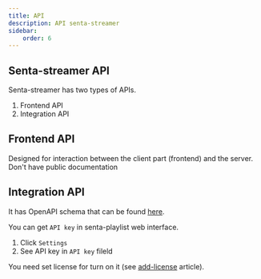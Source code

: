 ```yaml
---
title: API 
description: API senta-streamer
sidebar:
    order: 6
---
```

## Senta-streamer API

Senta-streamer has two types of APIs.

1. Frontend API
1. Integration API

## Frontend API

Designed for interaction between the client part (frontend) and the server. Don't have public documentation

## Integration API

It has OpenAPI schema that can be found [here](installation).

You can get `API key` in senta-playlist web interface. 

1. Click `Settings`
2. See API key in `API key` fileld

You need set license for turn on it (see [add-license](add-license) article).
